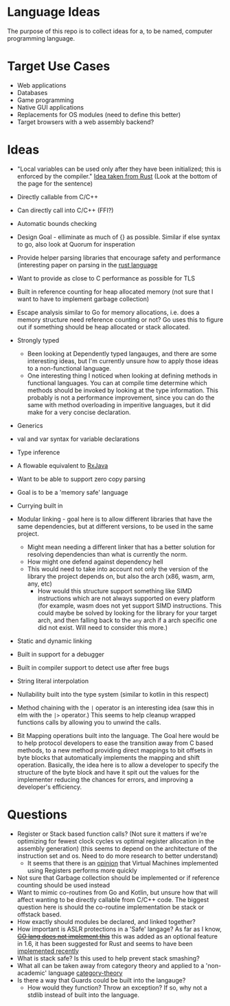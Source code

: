Language Ideas
==============

The purpose of this repo is to collect ideas for a, to be named,
computer programming language.

Target Use Cases
================
* Web applications
* Databases
* Game programming
* Native GUI applications
* Replacements for OS modules (need to define this better)
* Target browsers with a web assembly backend?

Ideas
=====

* "Local variables can be used only after they have been initialized; this is enforced by the compiler." [Idea taken from Rust](https://doc.rust-lang.org/beta/reference/variables.html) (Look at the bottom of the page for the sentence)
* Directly callable from C/C++
* Can directly call into C/C++ (FFI?)
* Automatic bounds checking
* Design Goal - elliminate as much of {} as possible.  Similar if else syntax to go, also look at Quorum for insperation
* Provide helper parsing libraries that encourage safety and performance (interesting paper on parsing in the [rust language](https://blog.acolyer.org/2017/08/15/writing-parsers-like-it-is-2017/)
* Want to provide as close to C performance as possible for TLS
* Built in reference counting for heap allocated memory (not sure that I want to have to implement garbage collection)
* Escape analysis similar to Go for memory allocations, i.e. does a memory structure need reference counting or not?  Go uses this to figure out if something should be heap allocated or stack allocated.
* Strongly typed
  * Been looking at Dependently typed langauges, and there are some interesting ideas, but I'm currently unsure how to apply those ideas to a non-functional language.
  * One interesting thing I noticed when looking at defining methods in functional languages.  You can at compile time determine which methods should be invoked by looking at the type information.  This probably is not a performance improvement, since you can do the same with method overloading in imperitive languages, but it did make for a very concise declaration.
* Generics
* val and var syntax for variable declarations
* Type inference
* A flowable equivalent to [RxJava](http://reactivex.io/RxJava/2.x/javadoc/io/reactivex/Flowable.html)
* Want to be able to support zero copy parsing
* Goal is to be a 'memory safe' language
* Currying built in
* Modular linking - goal here is to allow different libraries that have the same dependencies, but at different versions, to be used in the same project.
  * Might mean needing a different linker that has a better solution for resolving dependencies than what is currently the norm.
  * How might one defend against dependency hell
  * This would need to take into account not only the version of the library the project depends on, but also the arch (x86, wasm, arm, any, etc)
    * How would this structure support something like SIMD instructions which are not always supported on every platform (for example, wasm does not yet support SIMD instructions.  This could maybe be solved by looking for the library for your target arch, and then falling back to the `any` arch if a arch specific one did not exist.  Will need to consider this more.)

* Static and dynamic linking
* Built in support for a debugger
* Built in compiler support to detect use after free bugs
* String literal interpolation
* Nullability built into the type system (similar to kotlin in this respect)
* Method chaining with the `|` operator is an interesting idea (saw this in elm with the `|>` operator.)  This seems to help cleanup wrapped functions calls by allowing you to unwind the calls.
* Bit Mapping operations built into the language.  The Goal here would be to help protocol developers to ease the transition away from C based methods, to a new method providing direct mappings to bit offsets in byte blocks that automatically implements the mapping and shift operation.  Basically, the idea here is to allow a developer to specify the structure of the byte block and have it spit out the values for the implementer reducing the chances for errors, and improving a developer's efficiency. 

Questions
=========
* Register or Stack based function calls?  (Not sure it matters if we're optimizing for fewest clock cycles vs optimal register allocation in the assembly generation) (this seems to depend on the architecture of the instruction set and os.  Need to do more research to better understand)
  * It seems that there is an [opinion](https://markfaction.wordpress.com/2012/07/15/stack-based-vs-register-based-virtual-machine-architecture-and-the-dalvik-vm/) that Virtual Machines implemented using Registers performs more quickly
* Not sure that Garbage collection should be implemented or if reference counting should be used instead
* Want to mimic co-routines from Go and Kotlin, but unsure how that will affect wanting to be directly callable from C/C++ code.  The biggest question here is should the co-routine implementation be stack or offstack based.
* How exactly should modules be declared, and linked together?
* How important is ASLR protections in a 'Safe' langage?  As far as I know, ~~[GO lang does not implement this](https://rain-1.github.io/golang-aslr.html)~~ this was added as an optional feature in 1.6, it has been suggested for Rust and seems to have been [implemented recently](https://github.com/rust-lang/rust/issues/15179)
* What is stack safe?  Is this used to help prevent stack smashing?
* What all can be taken away from category theory and applied to a 'non-academic' language [category-theory](https://github.com/hmemcpy/milewski-ctfp-pdf)
* Is there a way that Guards could be built into the langauge?
  * How would they function?  Throw an exception?  If so, why not a stdlib instead of built into the language.
